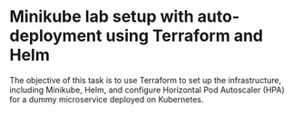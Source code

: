 # Minikube lab setup with auto-deployment using Terraform and Helm
The objective of this task is to use Terraform to set up the infrastructure, including Minikube, Helm, and configure Horizontal Pod Autoscaler (HPA) for a dummy microservice deployed on Kubernetes.

